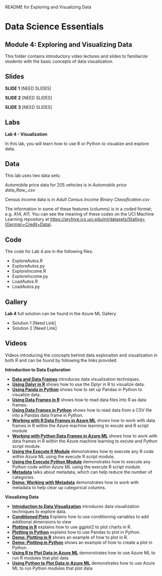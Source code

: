 README for Exploring and Visualizing Data
# Data Science Essentials   
## Module 4: Exploring and Visualizing Data

This folder contains introductory video lectures and slides to familiarize students with the basic concepts of data visualization. 

## Slides  

**SLIDE 1**  [NEED SLIDES]

**SLIDE 2**  [NEED SLIDES]

**SLIDE 3**  [NEED SLIDES]

## Labs

**Lab 4 - Visualization** 

In this lab, you will learn how to use R or Python to visualize and explore data.

## Data

This lab uses two data sets:

Automobile price data for 205 vehicles is in *Automobile price data_Raw_.csv*

Census income data is in *Adult Census Income Binary Classification.csv*

The information in some of these features (columns) is in a coded format; e.g. A14, A11. You can see the meaning of these codes on the UCI Machine Learning repository at
https://archive.ics.uci.edu/ml/datasets/Statlog+(German+Credit+Data).

## Code

The code for Lab 4 are in the following files:

- ExploreAutos.R
- ExploreAutos.py
- ExploreIncome.R
- ExploreIncome.py
- LoadAutos.R
- LoadAutos.py

## Gallery

**Lab 4** full solution can be found in the Azure ML Gallery

- Solution 1 [Need Link]
- Solution 2 [Need Link]

## Videos  

Videos introducing the concepts behind data exploraiton and visualization in both R and can be found by following the links provided. 

**Introduction to Data Exploration**

- **[Data and Data Frames](https://youtu.be/HKnWE_l29Kg)** introduces data visualization techniques.
- **[Using Dplyr in R](https://youtu.be/im6zWhDFL9Y)** shows how to use the Dplyr in R to visualize data.
- **[Using Panda in Python](https://youtu.be/CgRe0CGVm6Q)** shows how to set up Pandas in Python to visualize data.
- **[Using Data Frames in R](https://youtu.be/eKDfm4PF7BU)** shows how to read data files into R as data frames.
- **[Using Data Frames in Python](https://youtu.be/-lLxHiu8Yvs)** shows how to read data from a CSV file into a Pandas data frame in Python.
- **[Working with R Data Frames in Azure ML](https://youtu.be/yHzNx-jrlpg)** shows how to work with data frames in R within the Azure machine learning to excute and R script module
- **[Working with Python Data Frames in Azure ML](https://youtu.be/56C3ffWw7Jw)** shows how to work with data frames in R within the Azure machine learning to excute and Python script module.
- **[Using the Execute R Module](https://youtube/94QxOegAoQ4)** demonstrates how to execute any R code within Azure ML using the execute R script module.
- **[Using the Execute Python Module](https://youtu.be/HS8AAcnOw74)** demonstrates how to execute any Python code within Azure ML using the execute R script module.
- **[Metadata](https://youtu.be/_yP_st3uqrY)** talks about metadata, which can help reduce the number of categories.
- **[Demo: Working with Metadata](https://youtu.be/_yP_st3uqrY)** demonstrates how to work with metadata to help clear up categorical columns.


**Visualizing Data**

- **[Introduction to Data Visualization](https://youtu.be/EC8aS3xJbF8)** introduces data visualization techniques to explore data.
- **[Conditioned Plots](https://youtu.be/px0g8p-G2J8)** Explains how to use conditioning variables to add additional dimensions to view
- **[Plotting in R](https://youtu.be/w7smrSnTdrk)** explains how to use ggplot2 to plot charts in R.
- **[Plotting in Python](https://youtu.be/bYHuS7vbJKg)** explains how to use Pandas to plot in Python.
- **[Demo: Plotting in R](https://youtu.be/Ffx7rhp5bRU)** shows an example of how to plot in R.
- **[Demo: Plotting in Python](https://youtu.be/lCTSXlb3Azk)** shows an example of how to create a plot in Python.
- **[Using R to Plot Data in Azure ML](https://youtu.be/fDwe93E-Sqc)** demonstrates how to use Azure ML to run R modules that plot data
- **[Using Python to Plot Data in Azure ML](https://youtu.be/X-gg_68epZ8)** demonstrates how to use Azure ML to run Python modules that plot data



